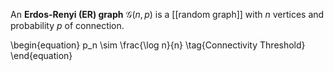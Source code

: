 An **Erdos-Renyi (ER) graph** $\mathcal{G}(n,p)$ is a [[random graph]] with $n$ vertices and probability $p$ of connection.

\begin{equation}
p_n \sim \frac{\log n}{n} \tag{Connectivity Threshold}
\end{equation}
